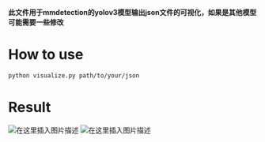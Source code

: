 **此文件用于mmdetection的yolov3模型输出json文件的可视化，如果是其他模型可能需要一些修改**

# How to use

```bash
python visualize.py path/to/your/json
```

# Result
![在这里插入图片描述](https://img-blog.csdnimg.cn/cc3c0662b78e4f0b828ff0000a9633c4.png#pic_center)
![在这里插入图片描述](https://img-blog.csdnimg.cn/d49bc7c1725144cbb9a55dd2d99dc129.png#pic_center)
